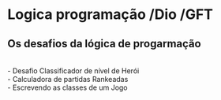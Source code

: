 ﻿<h1> Logica programação /Dio /GFT</h1>
<h2> Os desafios da lógica de progarmação</h2> <br>
- Desafio Classificador de nível de Herói <br>
- Calculadora de partidas Rankeadas <br>
- Escrevendo as classes de um Jogo
